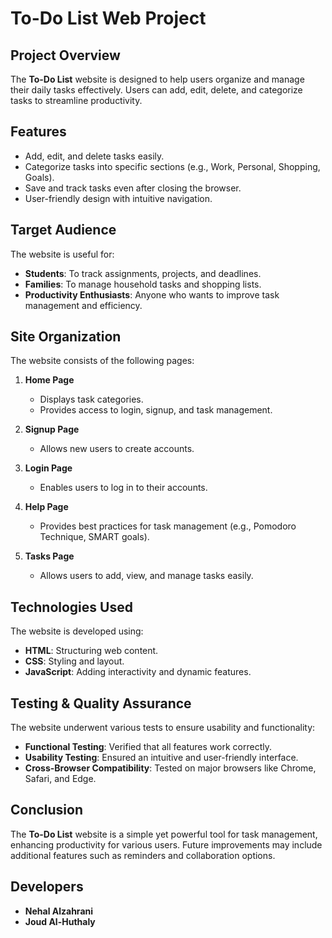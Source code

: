# To-Do List Web Project

## Project Overview
The **To-Do List** website is designed to help users organize and manage their daily tasks effectively. Users can add, edit, delete, and categorize tasks to streamline productivity.

## Features
- Add, edit, and delete tasks easily.
- Categorize tasks into specific sections (e.g., Work, Personal, Shopping, Goals).
- Save and track tasks even after closing the browser.
- User-friendly design with intuitive navigation.

## Target Audience
The website is useful for:
- **Students**: To track assignments, projects, and deadlines.
- **Families**: To manage household tasks and shopping lists.
- **Productivity Enthusiasts**: Anyone who wants to improve task management and efficiency.

## Site Organization
The website consists of the following pages:

1. **Home Page**
   - Displays task categories.
   - Provides access to login, signup, and task management.

2. **Signup Page**
   - Allows new users to create accounts.

3. **Login Page**
   - Enables users to log in to their accounts.

4. **Help Page**
   - Provides best practices for task management (e.g., Pomodoro Technique, SMART goals).

5. **Tasks Page**
   - Allows users to add, view, and manage tasks easily.

## Technologies Used
The website is developed using:
- **HTML**: Structuring web content.
- **CSS**: Styling and layout.
- **JavaScript**: Adding interactivity and dynamic features.

## Testing & Quality Assurance
The website underwent various tests to ensure usability and functionality:
- **Functional Testing**: Verified that all features work correctly.
- **Usability Testing**: Ensured an intuitive and user-friendly interface.
- **Cross-Browser Compatibility**: Tested on major browsers like Chrome, Safari, and Edge.

## Conclusion
The **To-Do List** website is a simple yet powerful tool for task management, enhancing productivity for various users. Future improvements may include additional features such as reminders and collaboration options.

## Developers
- **Nehal Alzahrani**
- **Joud Al-Huthaly**
